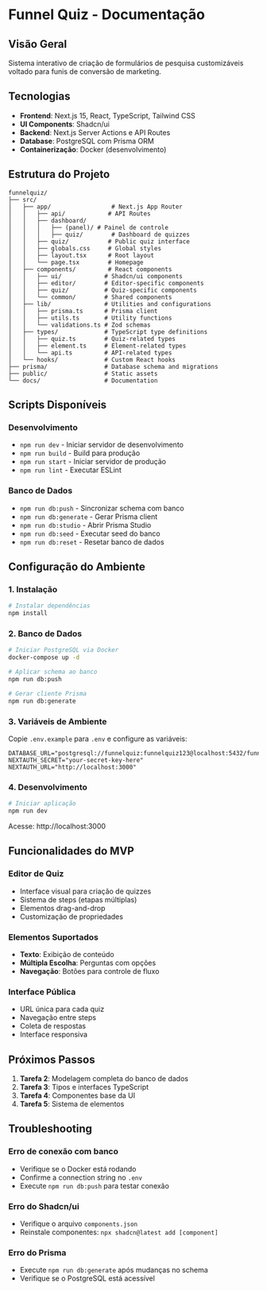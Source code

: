 # Funnel Quiz - Documentação

## Visão Geral

Sistema interativo de criação de formulários de pesquisa customizáveis voltado para funis de conversão de marketing.

## Tecnologias

- **Frontend**: Next.js 15, React, TypeScript, Tailwind CSS
- **UI Components**: Shadcn/ui
- **Backend**: Next.js Server Actions e API Routes
- **Database**: PostgreSQL com Prisma ORM
- **Containerização**: Docker (desenvolvimento)

## Estrutura do Projeto

```
funnelquiz/
├── src/
│   ├── app/                 # Next.js App Router
│   │   ├── api/            # API Routes
│   │   ├── dashboard/
│   │   │   ├── (panel)/ # Painel de controle
│   │   │   ├── quiz/        # Dashboard de quizzes
│   │   ├── quiz/           # Public quiz interface
│   │   ├── globals.css     # Global styles
│   │   ├── layout.tsx      # Root layout
│   │   └── page.tsx        # Homepage
│   ├── components/         # React components
│   │   ├── ui/            # Shadcn/ui components
│   │   ├── editor/        # Editor-specific components
│   │   ├── quiz/          # Quiz-specific components
│   │   └── common/        # Shared components
│   ├── lib/               # Utilities and configurations
│   │   ├── prisma.ts      # Prisma client
│   │   ├── utils.ts       # Utility functions
│   │   └── validations.ts # Zod schemas
│   ├── types/             # TypeScript type definitions
│   │   ├── quiz.ts        # Quiz-related types
│   │   ├── element.ts     # Element-related types
│   │   └── api.ts         # API-related types
│   └── hooks/             # Custom React hooks
├── prisma/                # Database schema and migrations
├── public/                # Static assets
└── docs/                  # Documentation
```

## Scripts Disponíveis

### Desenvolvimento

- `npm run dev` - Iniciar servidor de desenvolvimento
- `npm run build` - Build para produção
- `npm run start` - Iniciar servidor de produção
- `npm run lint` - Executar ESLint

### Banco de Dados

- `npm run db:push` - Sincronizar schema com banco
- `npm run db:generate` - Gerar Prisma client
- `npm run db:studio` - Abrir Prisma Studio
- `npm run db:seed` - Executar seed do banco
- `npm run db:reset` - Resetar banco de dados

## Configuração do Ambiente

### 1. Instalação

```bash
# Instalar dependências
npm install
```

### 2. Banco de Dados

```bash
# Iniciar PostgreSQL via Docker
docker-compose up -d

# Aplicar schema ao banco
npm run db:push

# Gerar cliente Prisma
npm run db:generate
```

### 3. Variáveis de Ambiente

Copie `.env.example` para `.env` e configure as variáveis:

```env
DATABASE_URL="postgresql://funnelquiz:funnelquiz123@localhost:5432/funnelquiz"
NEXTAUTH_SECRET="your-secret-key-here"
NEXTAUTH_URL="http://localhost:3000"
```

### 4. Desenvolvimento

```bash
# Iniciar aplicação
npm run dev
```

Acesse: http://localhost:3000

## Funcionalidades do MVP

### Editor de Quiz

- Interface visual para criação de quizzes
- Sistema de steps (etapas múltiplas)
- Elementos drag-and-drop
- Customização de propriedades

### Elementos Suportados

- **Texto**: Exibição de conteúdo
- **Múltipla Escolha**: Perguntas com opções
- **Navegação**: Botões para controle de fluxo

### Interface Pública

- URL única para cada quiz
- Navegação entre steps
- Coleta de respostas
- Interface responsiva

## Próximos Passos

1. **Tarefa 2**: Modelagem completa do banco de dados
2. **Tarefa 3**: Tipos e interfaces TypeScript
3. **Tarefa 4**: Componentes base da UI
4. **Tarefa 5**: Sistema de elementos

## Troubleshooting

### Erro de conexão com banco

- Verifique se o Docker está rodando
- Confirme a connection string no `.env`
- Execute `npm run db:push` para testar conexão

### Erro do Shadcn/ui

- Verifique o arquivo `components.json`
- Reinstale componentes: `npx shadcn@latest add [component]`

### Erro do Prisma

- Execute `npm run db:generate` após mudanças no schema
- Verifique se o PostgreSQL está acessível
